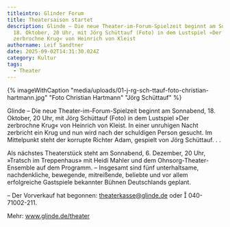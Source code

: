 ```yaml
---
titleintro: Glinder Forum
title: Theatersaison startet
description: Glinde – Die neue Theater-im-Forum-Spielzeit beginnt am Sonnabend,
  18. Oktober, 20 Uhr, mit Jörg Schüttauf (Foto) in dem Lustspiel »Der
  zerbrochne Krug« von Heinrich von Kleist
authorname: Leif Sandtner
date: 2025-09-02T14:31:30.024Z
category: Kultur
tags:
  - Theater
---
```

{% imageWithCaption "media/uploads/01-j-rg-sch-ttauf-foto-christian-hartmann.jpg" "Foto Christian Hartmann" "Jörg Schüttauf" %}

Glinde – Die neue Theater-im-Forum-Spielzeit beginnt am Sonnabend, 18. Oktober, 20 Uhr, mit Jörg Schüttauf (Foto) in dem Lustspiel »Der zerbrochne Krug« von Heinrich von Kleist. In einer unruhigen Nacht zerbricht ein Krug und nun wird nach der schuldigen Person gesucht. Im Mittelpunkt steht der korrupte Richter Adam, gespielt von Jörg Schüttauf. . . 

Als nächstes Theaterstück steht am Sonnabend, 6. Dezember, 20 Uhr, »Tratsch im Treppenhaus» mit Heidi Mahler und dem Ohnsorg-Theater-Ensemble auf dem Programm.  – Insgesamt sind fünf unterhaltsame, nachdenkliche, bewegende, mitreißende, beliebte und vor allem erfolgreiche Gastspiele bekannter Bühnen Deutschlands geplant. 

– Der Vorverkauf hat begonnen: theaterkasse@glinde.de oder  040- 71002-211. 

Mehr: www.glinde.de/theater